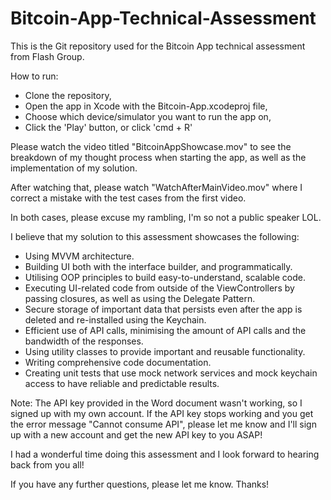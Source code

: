 # Bitcoin-App-Technical-Assessment
This is the Git repository used for the Bitcoin App technical assessment from Flash Group.

How to run:
- Clone the repository,
- Open the app in Xcode with the Bitcoin-App.xcodeproj file,
- Choose which device/simulator you want to run the app on,
- Click the 'Play' button, or click 'cmd + R'

Please watch the video titled "BitcoinAppShowcase.mov" to see the breakdown of my thought process when starting the app, as well as the implementation of my solution.

After watching that, please watch "WatchAfterMainVideo.mov" where I correct a mistake with the test cases from the first video.

In both cases, please excuse my rambling, I'm so not a public speaker LOL.


I believe that my solution to this assessment showcases the following:
- Using MVVM architecture.
- Building UI both with the interface builder, and programmatically.
- Utilising OOP principles to build easy-to-understand, scalable code.
- Executing UI-related code from outside of the ViewControllers by passing closures, as well as using the Delegate Pattern.
- Secure storage of important data that persists even after the app is deleted and re-installed using the Keychain.
- Efficient use of API calls, minimising the amount of API calls and the bandwidth of the responses.
- Using utility classes to provide important and reusable functionality.
- Writing comprehensive code documentation.
- Creating unit tests that use mock network services and mock keychain access to have reliable and predictable results.

Note: The API key provided in the Word document wasn't working, so I signed up with my own account. If the API key stops working and you get the error message "Cannot consume API", please let me know and I'll sign up with a new account and get the new API key to you ASAP!

I had a wonderful time doing this assessment and I look forward to hearing back from you all!

If you have any further questions, please let me know. Thanks!
